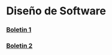 # Diseño de Software


### [Boletin 1](https://github.com/FerLS/DS/tree/main/Boletin%201)
### [Boletin 2](https://github.com/FerLS/DS/tree/main/Boletin%202)
